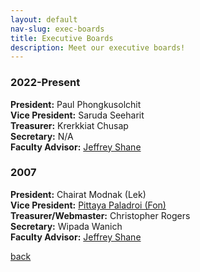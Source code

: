 ```yaml
---
layout: default
nav-slug: exec-boards
title: Executive Boards
description: Meet our executive boards!
---
```


### 2022-Present

**President:** Paul Phongkusolchit  
**Vice President:** Saruda Seeharit  
**Treasurer:** Krerkkiat Chusap  
**Secretary:** N/A  
**Faculty Advisor:** [Jeffrey Shane](https://www.ohio.edu/library/about/staff/shane)

### 2007

**President:** Chairat Modnak (Lek)  
**Vice President:** [Pittaya Paladroi (Fon)](https://www.ohio.edu/cis/profile/paladroi)  
**Treasurer/Webmaster:** Christopher Rogers  
**Secretary:** Wipada Wanich  
**Faculty Advisor:** [Jeffrey Shane](https://www.ohio.edu/library/about/staff/shane)

[back](/)
